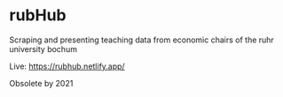 # rubHub
Scraping and presenting teaching data from economic chairs of the ruhr university bochum

Live: https://rubhub.netlify.app/

Obsolete by 2021
